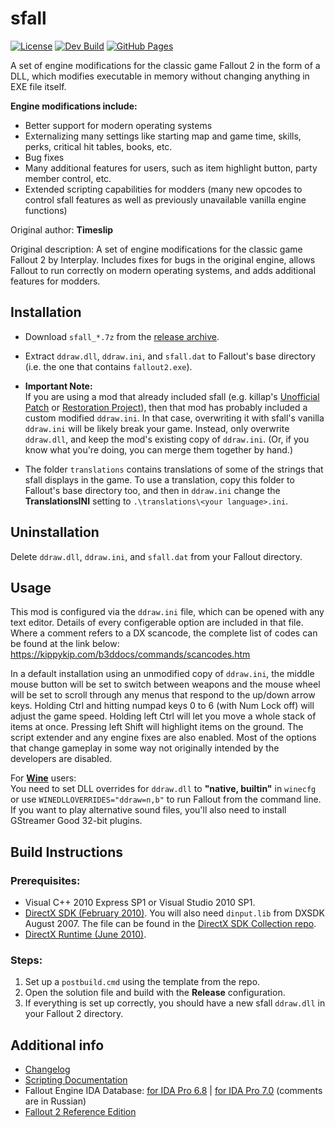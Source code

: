 # sfall

[![License](https://img.shields.io/badge/License-GPL--3.0-blue.svg)](https://www.gnu.org/licenses/gpl-3.0)
[![Dev Build](https://github.com/phobos2077/sfall/actions/workflows/build.yml/badge.svg?branch=develop)](https://github.com/phobos2077/sfall/actions/workflows/build.yml)
[![GitHub Pages](https://github.com/phobos2077/sfall/actions/workflows/gh-pages.yml/badge.svg)](https://github.com/phobos2077/sfall/actions/workflows/gh-pages.yml)

A set of engine modifications for the classic game Fallout 2 in the form of a DLL, which modifies executable in memory without changing anything in EXE file itself.

**Engine modifications include:**
- Better support for modern operating systems
- Externalizing many settings like starting map and game time, skills, perks, critical hit tables, books, etc.
- Bug fixes
- Many additional features for users, such as item highlight button, party member control, etc.
- Extended scripting capabilities for modders (many new opcodes to control sfall features as well as previously unavailable vanilla engine functions)

Original author: **Timeslip**

Original description: A set of engine modifications for the classic game Fallout 2 by Interplay. Includes fixes for bugs in the original engine, allows Fallout to run correctly on modern operating systems, and adds additional features for modders.

## Installation

- Download `sfall_*.7z` from the [release archive](https://sourceforge.net/projects/sfall/files/).

- Extract `ddraw.dll`, `ddraw.ini`, and `sfall.dat` to Fallout's base directory (i.e. the one that contains `fallout2.exe`).

- __Important Note:__\
  If you are using a mod that already included sfall (e.g. killap's [Unofficial Patch](https://github.com/BGforgeNet/Fallout2_Unofficial_Patch) or [Restoration Project](https://github.com/BGforgeNet/Fallout2_Restoration_Project)), then that mod has probably included a custom modified `ddraw.ini`. In that case, overwriting it with sfall's vanilla `ddraw.ini` will be likely break your game. Instead, only overwrite `ddraw.dll`, and keep the mod's existing copy of `ddraw.ini`. (Or, if you know what you're doing, you can merge them together by hand.)

- The folder `translations` contains translations of some of the strings that sfall displays in the game. To use a translation, copy this folder to Fallout's base directory too, and then in `ddraw.ini` change the __TranslationsINI__ setting to `.\translations\<your language>.ini`.

## Uninstallation

Delete `ddraw.dll`, `ddraw.ini`, and `sfall.dat` from your Fallout directory.

## Usage

This mod is configured via the `ddraw.ini` file, which can be opened with any text editor. Details of every configerable option are included in that file. Where a comment refers to a DX scancode, the complete list of codes can be found at the link below:\
https://kippykip.com/b3ddocs/commands/scancodes.htm

In a default installation using an unmodified copy of `ddraw.ini`, the middle mouse button will be set to switch between weapons and the mouse wheel will be set to scroll through any menus that respond to the up/down arrow keys. Holding Ctrl and hitting numpad keys 0 to 6 (with Num Lock off) will adjust the game speed. Holding left Ctrl will let you move a whole stack of items at once. Pressing left Shift will highlight items on the ground. The script extender and any engine fixes are also enabled. Most of the options that change gameplay in some way not originally intended by the developers are disabled.

For [__Wine__](https://www.winehq.org/) users:\
You need to set DLL overrides for `ddraw.dll` to __"native, builtin"__ in `winecfg` or use `WINEDLLOVERRIDES="ddraw=n,b"` to run Fallout from the command line. If you want to play alternative sound files, you'll also need to install GStreamer Good 32-bit plugins.

## Build Instructions

### Prerequisites:

* Visual C++ 2010 Express SP1 or Visual Studio 2010 SP1.
* [DirectX SDK (February 2010)](https://archive.org/details/dxsdk_feb10). You will also need `dinput.lib` from DXSDK August 2007. The file can be found in the [DirectX SDK Collection repo](https://github.com/NovaRain/DXSDK_Collection).
* [DirectX Runtime (June 2010)](https://www.microsoft.com/en-us/download/details.aspx?id=8109).

### Steps:

1. Set up a `postbuild.cmd` using the template from the repo.
2. Open the solution file and build with the **Release** configuration.
3. If everything is set up correctly, you should have a new sfall `ddraw.dll` in your Fallout 2 directory.

## Additional info

* [Changelog](CHANGELOG.md)
* [Scripting Documentation](https://sfall-team.github.io/sfall/)
* Fallout Engine IDA Database: [for IDA Pro 6.8](https://www.dropbox.com/s/tm0nyx0lnk4yui0/Fallout_1_and_2_IDA68.rar?dl=1 "Download from Dropbox") | [for IDA Pro 7.0](https://www.dropbox.com/s/61srq09pn8grfpu/Fallout_1_and_2_IDA70.rar?dl=1 "Download from Dropbox") (comments are in Russian)
* [Fallout 2 Reference Edition](https://github.com/alexbatalov/fallout2-re)
